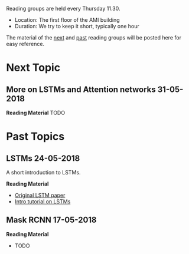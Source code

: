 Reading groups are held every Thursday 11.30.
 - Location: The first floor of the AMI building
 - Duration: We try to keep it short, typically one hour

The material of the [next](#next-topic) and [past](#past-topic) reading groups will be posted here for easy reference.

# Next Topic

## More on LSTMs and Attention networks 31-05-2018 

**Reading Material** TODO


# Past Topics

## LSTMs 24-05-2018

A short introduction to LSTMs.

**Reading Material**
 - [Original LSTM paper](http://www.bioinf.jku.at/publications/older/2604.pdf)
 - [Intro tutorial on LSTMs](http://colah.github.io/posts/2015-08-Understanding-LSTMs/)

## Mask RCNN 17-05-2018

**Reading Material**
 - TODO

